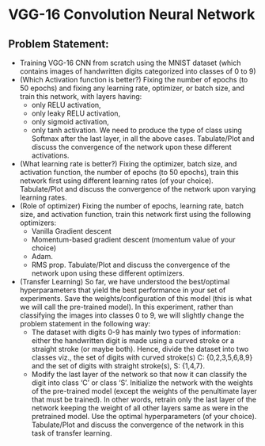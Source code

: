 # VGG-16 Convolution Neural Network
## Problem Statement:
* Training VGG-16 CNN from scratch using the MNIST dataset (which contains images of
handwritten digits categorized into classes of 0 to 9)
* (Which Activation function is better?) Fixing the number of epochs (to 50 epochs) and fixing any learning rate, optimizer, or batch size, and train this network, with layers having:
  - only RELU activation,
  - only leaky RELU activation,
  - only sigmoid activation,
  - only tanh activation.
We need to produce the type of class using Softmax after the last layer, in all the
above cases. Tabulate/Plot and discuss the convergence of the network upon these
different activations.
* (What learning rate is better?) Fixing the optimizer, batch size, and activation function, the number of epochs (to 50 epochs), train this network first using different learning rates (of your choice). Tabulate/Plot and discuss the convergence of the network upon varying learning rates.
* (Role of optimizer) Fixing the number of epochs, learning rate, batch size, and activation function, train this network first using the following optimizers:
  - Vanilla Gradient descent
  - Momentum-based gradient descent (momentum value of your choice)
  - Adam.
  - RMS prop.
Tabulate/Plot and discuss the convergence of the network upon using these different optimizers.
* (Transfer Learning) So far, we have understood the best/optimal hyperparameters that yield the best performance in your set of experiments. Save the weights/configuration of this model (this is what we will call the pre-trained model). In this experiment, rather than classifying the images into classes 0 to 9, we will slightly change the problem statement in the following way:
  - The dataset with digits 0-9 has mainly two types of information: either the handwritten digit is made using a curved stroke or a straight stroke (or maybe both). Hence, divide the dataset into two classes viz., the set of digits with curved stroke(s) C: {0,2,3,5,6,8,9} and the set of digits with straight stroke(s), S: {1,4,7}.
  - Modify the last layer of the network so that now it can classify the digit into class ‘C’ or class ‘S’. Initialize the network with the weights of the pre-trained model (except the weights of the penultimate layer that must be trained). In other words, retrain only the last layer of the network keeping the weight of all other layers same as were in the pretrained model.
Use the optimal hyperparameters (of your choice). Tabulate/Plot and discuss the convergence of the network in this task of transfer learning.
